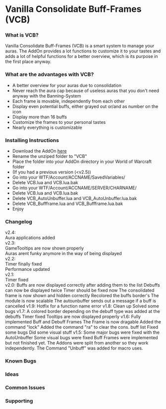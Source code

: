 # Vanilla Consolidate Buff-Frames (VCB) #

### What is VCB? ###

Vanilla Consolidate Buff-Frames (VCB) is a smart system to manage your auras. The AddOn provides a lot functions to customize it to your tastes and adds a lot of helpful functions for a better overview, which is its purpose in the first place anyway.

### What are the advantages with VCB? ###

* A better overview for your auras due to consolidation
* Never reach the aura cap because of useless auras that you don't need anyway with the Banning-System
* Each frame is movable, independently from each other
* Display even potential buffs, either grayed out or/and as number on the icon
* Display more than 16 buffs
* Customize the frames to your personal tastes
* Nearly everything is customizable 

### Installing Instructions ###

* Download the AddOn [here](https://bitbucket.org/Albea/vcb/downloads)
* Rename the unziped folder to "VCB"
* Place the folder into your AddOn directory in your World of Warcraft folder
* (If you had a previous version (<v2.5))
* Go into your WTF/Account/ACCNAME/SavedVariables/
* Delete VCB.lua and VCB.lua.bak
* Go into your WTF/Account/ACCNAME/SERVER/CHARNAME/
* Delete VCB.lua and VCB.lua.bak
* Delete VCB_AutoUnbuffer.lua and VCB_AutoUnbuffer.lua.bak
* Delete VCB_Buffframe.lua and VCB_Buffframe.lua.bak
* Enjoy

### Changelog ###

v2.4:  
Aura applications added  
v2.3:  
GameTooltips are now shown properly  
Auras arent funky anymore in the way of being displayed  
v2.2:  
Timer finally fixed  
Performance updated  
v2.1:  
Timer fixed  
v2.0:
Buffs are now displayed correctly after adding them to the list
Debuffs can now be displayed twice
Timer should be fixed now
The consolidated frame is now shown and hidden correctly
Recolored the buffs border's
The module is now scalable
The autounbuffer sends out a message if a buff is cancelled
v1.9:
Hotfix for a function name error
v1.8:
Clean up
Solved some bugs
v1.7:
A colored border depending on the debuff type was added at the debuffs
Timer fixed
Tooltips are now displayed properly
v1.6:
Fully implemented Buff and Debuff Frames
The Frame is now dragable
Added the command "lock"
Added the command "ra" to clear the cons. buff list
Fixed some bugs
Did some visual stuff
v1.5:
Some major bugs were fixed with the AutoUnbuffer
Some visual bugs were fixed
Buff Frames were implemented but not finished yet.
The Addons were split from another so they work independently.
The Command "Unbuff" was added for macro uses.

### Known Bugs ###

### Ideas ###

### Common Issues ###

### Supporting ###